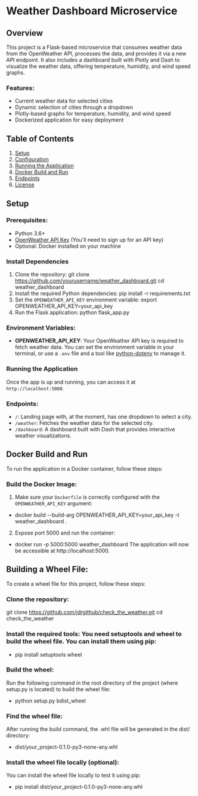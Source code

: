 # Weather Dashboard Microservice

## Overview
This project is a Flask-based microservice that consumes weather data from the OpenWeather API, processes the data, and provides it via a new API endpoint. It also includes a dashboard built with Plotly and Dash to visualize the weather data, offering temperature, humidity, and wind speed graphs.

### Features:
- Current weather data for selected cities
- Dynamic selection of cities through a dropdown
- Plotly-based graphs for temperature, humidity, and wind speed
- Dockerized application for easy deployment

## Table of Contents
1. [Setup](#setup)
2. [Configuration](#configuration)
3. [Running the Application](#running-the-application)
4. [Docker Build and Run](#docker-build-and-run)
5. [Endpoints](#endpoints)
6. [License](#license)

## Setup

### Prerequisites:
- Python 3.6+
- [OpenWeather API Key](https://openweathermap.org/api) (You'll need to sign up for an API key)
- Optional: Docker installed on your machine

### Install Dependencies
1. Clone the repository:
    git clone https://github.com/yourusername/weather_dashboard.git
    cd weather_dashboard
2. Install the required Python dependencies:
    pip install -r requirements.txt
3. Set the `OPENWEATHER_API_KEY` environment variable:
    export OPENWEATHER_API_KEY=your_api_key
4. Run the Flask application:
    python flask_app.py

### Environment Variables:
- **OPENWEATHER_API_KEY**: Your OpenWeather API key is required to fetch weather data.
You can set the environment variable in your terminal, or use a `.env` file and a tool like [python-dotenv](https://github.com/theskumar/python-dotenv) to manage it.

### Running the Application
Once the app is up and running, you can access it at `http://localhost:5000`.

### Endpoints:
- `/`: Landing page with, at the moment, has one dropdown to select a city.
- `/weather`: Fetches the weather data for the selected city.
- `/dashboard`: A dashboard built with Dash that provides interactive weather visualizations.

## Docker Build and Run
To run the application in a Docker container, follow these steps:

### Build the Docker Image:
1. Make sure your `Dockerfile` is correctly configured with the `OPENWEATHER_API_KEY` argument:
- docker build --build-arg OPENWEATHER_API_KEY=your_api_key -t weather_dashboard .
2. Expose port 5000 and run the container:
- docker run -p 5000:5000 weather_dashboard
The application will now be accessible at http://localhost:5000.

## Building a Wheel File:
To create a wheel file for this project, follow these steps:

### Clone the repository:
git clone https://github.com/jdrgithub/check_the_weather.git
cd check_the_weather

### Install the required tools: You need setuptools and wheel to build the wheel file. You can install them using pip:
- pip install setuptools wheel

### Build the wheel: 
Run the following command in the root directory of the project (where setup.py is located) to build the wheel file:
- python setup.py bdist_wheel

### Find the wheel file: 
After running the build command, the .whl file will be generated in the dist/ directory:
- dist/your_project-0.1.0-py3-none-any.whl

### Install the wheel file locally (optional): 
You can install the wheel file locally to test it using pip:
- pip install dist/your_project-0.1.0-py3-none-any.whl









